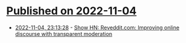 # [Published on 2022-11-04](index.md)

* [2022-11-04, 23:13:28](https://news.ycombinator.com/item?id=33475391) - [Show HN: Reveddit.com: Improving online discourse with transparent moderation](https://cantsayanything.win/2022-10-transparent-moderation/?talk)
